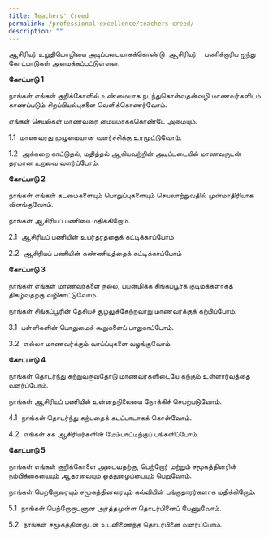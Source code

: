 ```yaml
---
title: Teachers' Creed
permalink: /professional-excellence/teachers-creed/
description: ""
---
```

ஆசிரியர் உறுதிமொழியை அடிப்படையாகக்கொண்டு  ஆசிரியர்    பணிக்குரிய ஐந்து கோட்பாடுகள் அமைக்கப்பட்டுள்ளன.

**கோட்பாடு 1**

நாங்கள் எங்கள் குறிக்கோளில் உண்மையாக நடந்துகொள்வதன்வழி மாணவர்களிடம் காணப்படும் சிறப்பியல்புகளை வெளிக்கொணர்வோம்.

எங்கள் செயல்கள் மாணவரை மையமாகக்கொண்டே அமையும்.

1.1  மாணவரது முழுமையான வளர்ச்சிக்கு உரமூட்டுவோம்.

1.2  அக்கறை காட்டுதல், மதித்தல் ஆகியவற்றின் அடிப்படையில் மாணவருடன் தரமான உறவை வளர்ப்போம்.

**கோட்பாடு 2**

நாங்கள் எங்கள் கடமைகளையும் பொறுப்புகளையும் செயலாற்றுவதில் முன்மாதிரியாக விளங்குவோம்.

நாங்கள் ஆசிரியப் பணியை மதிக்கிறோம்.

2.1  ஆசிரியப் பணியின் உயர்தரத்தைக் கட்டிக்காப்போம்

2.2  ஆசிரியப் பணியின் கண்ணியத்தைக் கட்டிக்காப்போம்

**கோட்பாடு 3**

நாங்கள் எங்கள் மாணவர்களை நல்ல, பயன்மிக்க சிங்கப்பூர்க் குடிமக்களாகத் திகழ்வதற்கு வழிகாட்டுவோம்.

நாங்கள் சிங்கப்பூரின் தேசியச் சூழலுக்கேற்றவாறு மாணவர்க்குக் கற்பிப்போம்.

3.1  பள்ளிகளின் பொதுமைக் கூறுகளைப் பாதுகாப்போம்.

3.2  எல்லா மாணவர்க்கும் வாய்ப்புகளை வழங்குவோம்.

**கோட்பாடு 4**

நாங்கள் தொடர்ந்து கற்றுவருவதோடு மாணவர்களிடையே கற்கும் உள்ளார்வத்தை வளர்ப்போம்.

நாங்கள் ஆசிரியப் பணியில் உன்னதநிலையை நோக்கிச் செயற்படுவோம்.

4.1  நாங்கள் தொடர்ந்து கற்பதைக் கடப்பாடாகக் கொள்வோம்.

4.2  எங்கள் சக ஆசிரியர்களின் மேம்பாட்டிற்குப் பங்களிப்போம்.

**கோட்பாடு 5**

நாங்கள் எங்கள் குறிக்கோளை அடைவதற்கு, பெற்றோர் மற்றும் சமூகத்தினரின் நம்பிக்கையையும் ஆதரவையும் ஒத்துழைப்பையும் பெறுவோம்.

நாங்கள் பெற்றோரையும் சமூகத்தினரையும் கல்வியின் பங்குதாரர்களாக மதிக்கிறோம்.

5.1  நாங்கள் பெற்றோருடனான அர்த்தமுள்ள தொடர்பினைப் பேணுவோம்.

5.2  நாங்கள் சமூகத்தினருடன் உடனிணைந்த தொடர்பினை வளர்ப்போம்.